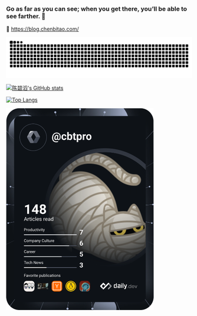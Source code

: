 ### Go as far as you can see; when you get there, you’ll be able to see farther. :rocket:

:link: https://blog.chenbitao.com/

<picture>
  <source media="(prefers-color-scheme: dark)" srcset="https://raw.githubusercontent.com/cbtpro/cbtpro/output/github-snake-dark.svg" />
  <source media="(prefers-color-scheme: light)" srcset="https://raw.githubusercontent.com/cbtpro/cbtpro/output/github-snake.svg" />
  <img alt="github-snake" src="https://raw.githubusercontent.com/cbtpro/cbtpro/output/github-snake.svg" />
</picture>

[![陈碧滔's GitHub stats](https://github-readme-stats.vercel.app/api?username=cbtpro&count_private=true&show_icons=true&layout=compact)](https://github.com/anuraghazra/github-readme-stats)



[![Top Langs](https://github-readme-stats.vercel.app/api/top-langs/?username=cbtpro&layout=compact)](https://github.com/anuraghazra/github-readme-stats)

<a href="https://app.daily.dev/cbtpro"><img src="https://github.com/cbtpro/cbtpro/blob/main/devcard.svg" width="400" alt="peter chen's Dev Card"/></a>

<!--START_SECTION:waka-->
<!--END_SECTION:waka-->
